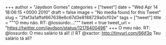 
+++
author = "Jaydson Gomes"
categories = ["tweet"]
date = "Wed Apr 14 18:06:15 +0000 2010"
draft = false
image = "No media found for this Tweet"
slug = "2faf3a1affaf667638e6c67d3e8188729a0cf02e"
tags = ["tweet"]
title = """O meu não. RT: @lossurdo:..."""
tweet = true
tweet_url = "https://twitter.com/jaydson/status/12176400496"
+++
O meu não. RT: @lossurdo: O meu salário tá ali! // RT @xactor: http://tinyurl.com/66jf3p Teu salário tá ali?
